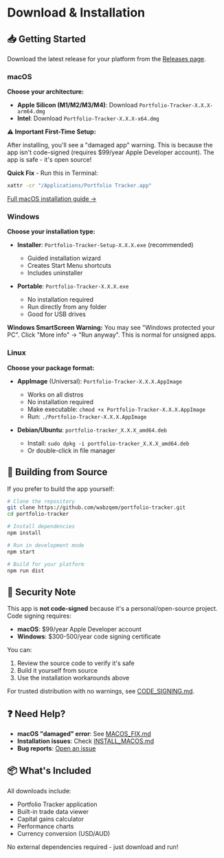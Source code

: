# Download & Installation

## 📥 Getting Started

Download the latest release for your platform from the [Releases page](https://github.com/wabzqem/portfolio-tracker/releases/latest).

### macOS

**Choose your architecture:**
- **Apple Silicon (M1/M2/M3/M4)**: Download `Portfolio-Tracker-X.X.X-arm64.dmg`
- **Intel**: Download `Portfolio-Tracker-X.X.X-x64.dmg`

**⚠️ Important First-Time Setup:**

After installing, you'll see a "damaged app" warning. This is because the app isn't code-signed (requires $99/year Apple Developer account). The app is safe - it's open source!

**Quick Fix** - Run this in Terminal:
```bash
xattr -cr "/Applications/Portfolio Tracker.app"
```

[Full macOS installation guide →](INSTALL_MACOS.md)

### Windows

**Choose your installation type:**
- **Installer**: `Portfolio-Tracker-Setup-X.X.X.exe` (recommended)
  - Guided installation wizard
  - Creates Start Menu shortcuts
  - Includes uninstaller
  
- **Portable**: `Portfolio-Tracker-X.X.X.exe`
  - No installation required
  - Run directly from any folder
  - Good for USB drives

**Windows SmartScreen Warning:**
You may see "Windows protected your PC". Click "More info" → "Run anyway". This is normal for unsigned apps.

### Linux

**Choose your package format:**
- **AppImage** (Universal): `Portfolio-Tracker-X.X.X.AppImage`
  - Works on all distros
  - No installation required
  - Make executable: `chmod +x Portfolio-Tracker-X.X.X.AppImage`
  - Run: `./Portfolio-Tracker-X.X.X.AppImage`
  
- **Debian/Ubuntu**: `portfolio-tracker_X.X.X_amd64.deb`
  - Install: `sudo dpkg -i portfolio-tracker_X.X.X_amd64.deb`
  - Or double-click in file manager

## 🔧 Building from Source

If you prefer to build the app yourself:

```bash
# Clone the repository
git clone https://github.com/wabzqem/portfolio-tracker.git
cd portfolio-tracker

# Install dependencies
npm install

# Run in development mode
npm start

# Build for your platform
npm run dist
```

## 🔐 Security Note

This app is **not code-signed** because it's a personal/open-source project. Code signing requires:
- **macOS**: $99/year Apple Developer account
- **Windows**: $300-500/year code signing certificate

You can:
1. Review the source code to verify it's safe
2. Build it yourself from source
3. Use the installation workarounds above

For trusted distribution with no warnings, see [CODE_SIGNING.md](.github/CODE_SIGNING.md).

## ❓ Need Help?

- **macOS "damaged" error**: See [MACOS_FIX.md](MACOS_FIX.md)
- **Installation issues**: Check [INSTALL_MACOS.md](INSTALL_MACOS.md)
- **Bug reports**: [Open an issue](https://github.com/wabzqem/portfolio-tracker/issues)

## 📦 What's Included

All downloads include:
- Portfolio Tracker application
- Built-in trade data viewer
- Capital gains calculator
- Performance charts
- Currency conversion (USD/AUD)

No external dependencies required - just download and run!
